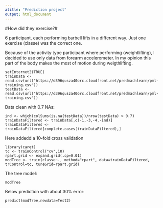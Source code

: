 ```yaml
---
atitle: "Prediction project"
output: html_document
---
```


#How did they exercise?#

6 participant, each performing barbell lifts in a different way. Just one exercise (classe) was the correct one.

Because of the activity type participant where performing (weightlifting), I decided to use only data from forearm accelerometer. In my opinion this part of the body makes the most of motion during weigthlifting.

```{r results="hide"}
setInternet2(TRUE)
trainData <- read.csv(url("https://d396qusza40orc.cloudfront.net/predmachlearn/pml-training.csv"))
testData <- read.csv(url("https://d396qusza40orc.cloudfront.net/predmachlearn/pml-training.csv"))
```

Data clean with 0.7 NAs:
```{r}
ind <- which(colSums(is.na(testData))/nrow(testData) > 0.7)
trainDataFiltered <- trainData[,c(-1,-3,-4,-ind)]
trainDataFiltered <- trainDataFiltered[complete.cases(trainDataFiltered),]
```

Here addedd a 10-fold cross validation
```{r results="hide"}
library(caret)
tc <- trainControl("cv",10)
rpart.grid <- expand.grid(.cp=0.01)
modTree <- train(classe~., method="rpart", data=trainDataFiltered, trControl=tc, tuneGrid=rpart.grid)
```

The tree model:
```{r}
modTree
```

Below prediction with about 30% error:
```{r}
predict(modTree,newdata=Test2)
```

